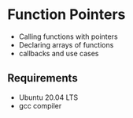 #	Function Pointers

- Calling functions with pointers
- Declaring arrays of functions
- callbacks and use cases

## Requirements
- Ubuntu 20.04 LTS
- gcc compiler

